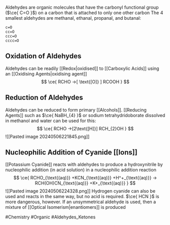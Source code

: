 Aldehydes are organic molecules that have the carbonyl functional group ($\ce{ C=O }$) on a carbon that is attached to only one other carbon
The 4 smallest aldehydes are methanal, ethanal, propanal, and butanal:
```smiles
c=O
cc=O
ccc=O
cccc=O
```
## Oxidation of Aldehydes
Aldehydes can be readily [[Redox|oxidised]] to [[Carboxylic Acids]] using an [[Oxidising Agents|oxidising agent]]
$$
\ce{ RCHO ->[ \text{[O]} ] RCOOH }
$$
## Reduction of Aldehydes
Aldehydes can be reduced to form primary [[Alcohols]]. [[Reducing Agents]] such as $\ce{ NaBH_{4} }$ or sodium tetrahydridoborate dissolved in methanol and water can be used for this:
$$
\ce{ RCHO ->[2\text{[H]}] RCH_{2}OH }
$$
![[Pasted image 20240506221845.png]]
## Nucleophilic Addition of Cyanide [[Ions]]
[[Potassium Cyanide]] reacts with aldehydes to produce a hydroxynitrile by nucleophilic addition (in acid solution) in a nucleophilic addition reaction
$$
\ce{ RCHO_{\text{(aq)}} +KCN_{\text{(aq)}} +H^+_{\text{(aq)}} -> RCH(OH)CN_{\text{(aq)}} +K+_{\text{(aq)}} }
$$
![[Pasted image 20240506224328.png]]
Hydrogen cyanide can also be used and reacts in the same way, but no acid is required. $\ce{ HCN }$ is more dangerous, however. If an unsymmetrical aldehyde is used, then a mixture of [[Optical Isomerism|enantiomers]] is produced

#Chemistry #Organic #Aldehydes_Ketones 